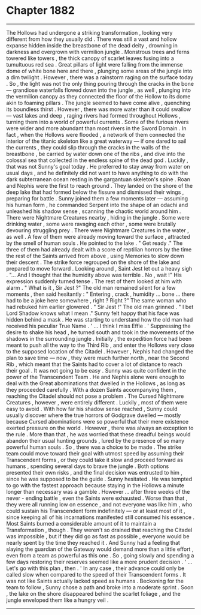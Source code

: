 
# Chapter 1882


---

The Hollows had undergone a striking transformation , looking very different from how they usually did .
There was still a vast and hollow expanse hidden inside the breastbone of the dead deity , drowning in darkness and overgrown with vermilion jungle . Monstrous trees and ferns towered like towers , the thick canopy of scarlet leaves fusing into a tumultuous red sea . Great pillars of light were falling from the immense dome of white bone here and there , plunging some areas of the jungle into a dim twilight .
However , there was a rainstorm raging on the surface today . So , the light was not the only thing pouring through the cracks in the bone — grandiose waterfalls flowed down into the jungle , as well , plunging into the vermilion canopy as they connected the floor of the Hollow to its dome akin to foaming pillars .
The jungle seemed to have come alive , quenching its boundless thirst . However , there was more water than it could swallow — vast lakes and deep , raging rivers had formed throughout Hollows , turning them into a world of powerful currents .
Some of the furious rivers were wider and more abundant than most rivers in the Sword Domain .
In fact , when the Hollows were flooded , a network of them connected the interior of the titanic skeleton like a great waterway — if one dared to sail the currents , they could slip through the cracks in the walls of the breastbone , be carried by water down one of the ribs , and dive into the colossal sea that collected in the endless spine of the dead god .
Luckily , that was not Sunny's goal today . He preferred to stay away from water on usual days , and he definitely did not want to have anything to do with the dark subterranean ocean resting in the gargantuan skeleton's spine .
Roan and Nephis were the first to reach ground . They landed on the shore of the deep lake that had formed below the fissure and dismissed their wings , preparing for battle . Sunny joined them a few moments later — assuming his human form , he commanded Serpent into the shape of an odachi and unleashed his shadow sense , scanning the chaotic world around him .
There were Nightmare Creatures nearby , hiding in the jungle . Some were drinking water , some were ravaging each other , some were brutally devouring struggling prey .
There were Nightmare Creatures in the water , as well . A few of them were already moving toward the surface , attracted by the smell of human souls .
He pointed to the lake .
" Get ready ."
The three of them had already dealt with a score of reptilian horrors by the time the rest of the Saints arrived from above , using Memories to slow down their descent .
The strike force regrouped on the shore of the lake and prepared to move forward . Looking around , Saint Jest let out a heavy sigh .
"... And I thought that the humidity above was terrible . No , wait !"
His expression suddenly turned tense .
The rest of them looked at him with alarm .
" What is it , Sir Jest ?"
The old man remained silent for a few moments , then said hesitantly :
" Entering , crack , humidity … bone … there had to be a joke here somewhere , right ? Right ?"
The same woman who had rebuked him earlier glowered .
" Sir Jest !"
The old man grinned .
" I bet Lord Shadow knows what I mean ."
Sunny felt happy that his face was hidden behind a mask .
He was starting to understand how the old man had received his peculiar True Name .
' ... I think I miss Effie . '
Suppressing the desire to shake his head , he turned south and took in the movements of the shadows in the surrounding jungle .
Initially , the expedition force had been meant to push all the way to the Third Rib , and enter the Hollows very close to the supposed location of the Citadel . However , Nephis had changed the plan to save time — now , they were much further north , near the Second Rib , which meant that the Saints had to cover a lot of distance to reach their goal .
It was not going to be easy .
Sunny was quite confident in the power of the Transcendent Team . He and Nephis alone were enough to deal with the Great abominations that dwelled in the Hollows , as long as they proceeded carefully . With a dozen Saints accompanying them , reaching the Citadel should not pose a problem .
The Cursed Nightmare Creatures , however , were entirely different .
Luckily , most of them were easy to avoid . With how far his shadow sense reached , Sunny could usually discover where the true horrors of Godgrave dwelled — mostly because Cursed abominations were so powerful that their mere existence exerted pressure on the world .
However , there was always an exception to the rule . More than that , he was worried that these dreadful beings would abandon their usual hunting grounds , lured by the presence of so many powerful human souls .
So , there was a choice to be made .
The strike team could move toward their goal with utmost speed by assuming their Transcendent forms , or they could take it slow and proceed forward as humans , spending several days to brave the jungle . Both options presented their own risks , and the final decision was entrusted to him , since he was supposed to be the guide .
Sunny hesitated .
He was tempted to go with the fastest approach because staying in the Hollows a minute longer than necessary was a gamble .
However … after three weeks of the never - ending battle , even the Saints were exhausted . Worse than that , they were all running low on essence , and not everyone was like him , who could sustain his Transcendent form indefinitely — or at least most of it , since keeping all of his incarnations manifested still consumed his essence .
Most Saints burned a considerable amount of it to maintain a Transformation , though . They weren't so drained that reaching the Citadel was impossible , but if they did go as fast as possible , everyone would be nearly spent by the time they reached it .
And Sunny had a feeling that slaying the guardian of the Gateway would demand more than a little effort , even from a team as powerful as this one .
So , going slowly and spending a few days restoring their reserves seemed like a more prudent decision .
' ... Let's go with this plan , then . '
In any case , their advance could only be called slow when compared to the speed of their Transcendent forms . It was not like Saints actually lacked speed as humans .
Beckoning for the team to follow , Sunny chose a path and broke into a moderate sprint .
Soon , the lake on the shore disappeared behind the scarlet foliage , and the jungle enveloped them like a hungry veil .

---

